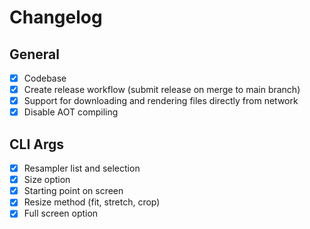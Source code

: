 # Changelog

## General

- [x] Codebase
- [x] Create release workflow (submit release on merge to main branch)
- [x] Support for downloading and rendering files directly from network
- [x] Disable AOT compiling

## CLI Args

- [x] Resampler list and selection
- [x] Size option
- [x] Starting point on screen
- [x] Resize method (fit, stretch, crop)
- [x] Full screen option